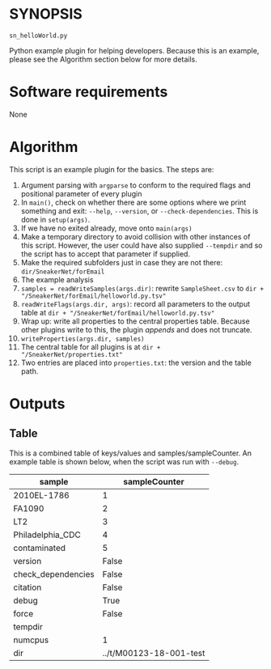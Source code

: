 # SYNOPSIS

`sn_helloWorld.py`

Python example plugin for helping developers.
Because this is an example, please see the Algorithm section below for more details.

# Software requirements

None

# Algorithm

This script is an example plugin for the basics.
The steps are:

1. Argument parsing with `argparse` to conform to the required flags and positional parameter of every plugin
2. In `main()`, check on whether there are some options where we print something and exit: `--help`, `--version`, or `--check-dependencies`.  This is done in `setup(args)`.
3. If we have no exited already, move onto `main(args)`
4. Make a temporary directory to avoid collision with other instances of this script. However, the user could have also supplied `--tempdir` and so the script has to accept that parameter if supplied.
5. Make the required subfolders just in case they are not there: `dir/SneakerNet/forEmail`
6. The example analysis
  1. `samples = readWriteSamples(args.dir)`: rewrite `SampleSheet.csv` to `dir + "/SneakerNet/forEmail/helloworld.py.tsv"`
  2. `readWriteFlags(args.dir, args)`: record all parameters to the output table at `dir + "/SneakerNet/forEmail/helloworld.py.tsv"`
7. Wrap up: write all properties to the central properties table. Because other plugins write to this, the plugin _appends_ and does not truncate.
  1. `writeProperties(args.dir, samples)`
  2. The central table for all plugins is at `dir + "/SneakerNet/properties.txt"`
  3. Two entries are placed into `properties.txt`: the version and the table path.

# Outputs

## Table

This is a combined table of keys/values and samples/sampleCounter.
An example table is shown below, when the script was run with `--debug`.

|sample             | sampleCounter |
|-------------------|---------------|
|2010EL-1786        |1|
|FA1090             |2|
|LT2                |3|
|Philadelphia_CDC   |4|
|contaminated       |5|
|version            |False|
|check_dependencies |False|
|citation           |False|
|debug              |True|
|force              |False|
|tempdir            ||
|numcpus            |1|
|dir                |../t/M00123-18-001-test|


